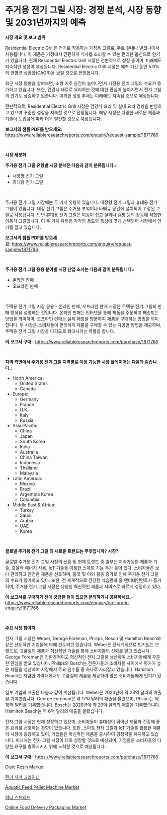 <p><h1>주거용 전기 그릴 시장: 경쟁 분석, 시장 동향 및 2031년까지의 예측</h1></p><p><strong>시장 개요 및 보고 범위</strong></p>
<p><p>Residential Electric Grill은 전기로 작동하는 가정용 그릴로, 주로 실내나 발코니에서 사용됩니다. 이 제품은 가정에서 간편하게 식사를 조리할 수 있는 편리한 옵션으로 인기가 있습니다. 현재 Residential Electric Grill 시장은 전반적으로 성장 중이며, 미래에도 지속적인 성장이 예상됩니다. Residential Electric Grill 시장은 예측 기간 동안 5.9%의 연평균 성장률(CAGR)을 보일 것으로 전망됩니다.</p><p>최근 시장 동향을 살펴보면, 소형 거주 공간이 늘어나면서 가정용 전기 그릴의 수요가 증가하고 있습니다. 또한, 건강식 재료로 요리하는 것에 대한 관심이 높아지면서 전기 그릴의 인기도 상승하고 있습니다. 이러한 성장 추세는 미래에도 지속될 것으로 예상됩니다.</p><p>전반적으로, Residential Electric Grill 시장은 건강식 요리 및 실내 요리 경향을 반영하고 있으며 꾸준한 성장을 지속할 것으로 전망됩니다. 해당 시장은 다양한 새로운 제품과 기술이 도입됨에 따라 더욱 발전할 것으로 예상됩니다.</p></p>
<p><strong>보고서의 샘플 PDF를 받으세요:</strong> <a href="https://www.reliableresearchreports.com/enquiry/request-sample/1871766">https://www.reliableresearchreports.com/enquiry/request-sample/1871766</a></p>
<p>&nbsp;</p>
<p><strong>시장 세분화</strong></p>
<p><strong>주거용 전기 그릴 유형별 시장 분석은 다음과 같이 분류됩니다.:</strong></p>
<p><ul><li>내장형 전기 그릴</li><li>휴대용 전기 그릴</li></ul></p>
<p>&nbsp;</p>
<p><p>주거용 전기 그릴 시장에는 두 가지 유형이 있습니다. 내장형 전기 그릴과 휴대용 전기 그릴이 있습니다. 내장 전기 그릴은 주거용 부엌이나 바베큐 공간에 설치되어 고정된 그릴로 사용됩니다. 반면 휴대용 전기 그릴은 이동이 쉽고 실외나 캠핑 등의 활동에 적합한 이동식 그릴입니다. 이 두 가지 유형은 각각의 용도와 특성에 맞게 선택되어 시장에서 인기를 끌고 있습니다.</p></p>
<p><strong>보고서의 샘플 PDF를 받으세요:</strong>&nbsp;<a href="https://www.reliableresearchreports.com/enquiry/request-sample/1871766">https://www.reliableresearchreports.com/enquiry/request-sample/1871766</a></p>
<p>&nbsp;</p>
<p><strong> 주거용 전기 그릴 응용 분야별 시장 산업 조사는 다음과 같이 분류됩니다.:</strong></p>
<p><ul><li>온라인 판매</li><li>오프라인 판매</li></ul></p>
<p>&nbsp;</p>
<p><p>주택용 전기 그릴 시장 응용 - 온라인 판매, 오프라인 판매 시장은 주택용 전기 그릴의 판매 방식을 설명하는 것입니다. 온라인 판매는 인터넷을 통해 제품을 주문하고 배송받는 방법을 의미하며, 오프라인 판매는 실제 매장을 방문하여 제품을 구매하는 방법을 의미합니다. 두 시장은 소비자들이 편리하게 제품을 구매할 수 있는 다양한 방법을 제공하며, 주택용 전기 그릴 시장을 다각도로 확대시키는 역할을 합니다.</p></p>
<p><strong>이 보고서 구매:</strong>&nbsp; <a href="https://www.reliableresearchreports.com/purchase/1871766">https://www.reliableresearchreports.com/purchase/1871766</a></p>
<p>&nbsp;</p>
<p><strong>지역 측면에서 주거용 전기 그릴 지역별로 이용 가능한 시장 플레이어는 다음과 같습니다.:</strong></p>
<p><ul>
    <li>
        North America:
        <ul>
            <li>United States</li>
            <li>Canada</li>
        </ul>
    </li>
    <li>
        Europe:
        <ul>
            <li>Germany</li>
            <li>France</li>
            <li>U.K.</li>
            <li>Italy</li>
            <li>Russia</li>
        </ul>
    </li>
    <li>
        Asia-Pacific:
        <ul>
            <li>China</li>
            <li>Japan</li>
            <li>South Korea</li>
            <li>India</li>
            <li>Australia</li>
            <li>China Taiwan</li>
            <li>Indonesia</li>
            <li>Thailand</li>
            <li>Malaysia</li>
        </ul>
    </li>
    <li>
        Latin America:
        <ul>
            <li>Mexico</li>
            <li>Brazil</li>
            <li>Argentina Korea</li>
            <li>Colombia</li>
        </ul>
    </li>
    <li>
        Middle East & Africa:
        <ul>
            <li>Turkey</li>
            <li>Saudi</li>
            <li>Arabia</li>
            <li>UAE</li>
            <li>Korea</li>
        </ul>
    </li>
    </ul></p>
<p>&nbsp;</p>
<p><strong>글로벌 주거용 전기 그릴 의 새로운 트렌드는 무엇입니까? 시장?</strong></p>
<p><p>글로벌 주거용 전기 그릴 시장의 신흥 및 현재 트렌드 중 일부는 지속가능한 제품과 기술, 효율적 에너지 사용, IoT 기술을 이용한 스마트 기능 추가 등이 있다. 소비자들은 보다 편리하고 안전한 제품을 선호하며, 홈쿡 및 야외 활동 증가로 인해 주거용 전기 그릴의 수요가 증가하고 있다. 또한, 전 세계적으로 건강한 식습관과 홈 엔터테인먼트가 증가하며, 주거용 전기 그릴 시장은 다양한 혁신적인 제품과 서비스로 빠르게 성장하고 있다.</p></p>
<p><strong>이 보고서를 구매하기 전에 궁금한 점이 있으면 문의하거나 공유하세요.</strong>- <a href="https://www.reliableresearchreports.com/enquiry/pre-order-enquiry/1871766">https://www.reliableresearchreports.com/enquiry/pre-order-enquiry/1871766</a></p>
<p>&nbsp;</p>
<p><strong>주요 시장 참여자</strong></p>
<p><p>전자 그릴 시장은 Weber, George Foreman, Philips, Bosch 및 Hamilton Beach와 같은 선도적인 기업들에 의해 선도되고 있습니다. Weber은 전세계적으로 인기있는 브랜드로, 고품질의 제품과 혁신적인 기술을 통해 소비자들의 신뢰를 얻고 있습니다. George Foreman은 친환경적이고 혁신적인 전자 그릴을 생산하여 소비자들에게 꾸준한 관심을 받고 있습니다. Philips와 Bosch는 전문가들과 소비자들 사이에서 평가가 높은 제품을 생산하여 시장에서 주요 선수들 중 하나로 자리잡고 있습니다. Hamilton Beach는 저렴한 가격대에서도 고품질의 제품을 제공하여 많은 소비자들에게 인기가 있습니다.</p><p>일부 기업의 매출은 다음과 같이 계산됩니다. Weber은 2020년에 약 23억 달러의 매출을 기록했습니다. George Foreman은 약 17억 달러의 매출을 올렸으며, Philips는 약 18억 달러를 기록했습니다. Bosch는 2020년에 약 20억 달러의 매출을 기록했습니다. Hamilton Beach는 약 6억 달러의 매출을 올렸습니다.</p><p>전자 그릴 시장은 현재 성장하고 있으며, 소비자들이 휴대성이 뛰어난 제품과 건강에 좋은 요리를 선호하는 경향이 있습니다. 또한, 스마트 전자 그릴과 IoT 기술을 활용한 제품이 시장에 등장하고 있어, 기업들은 혁신적인 제품을 출시하여 경쟁력을 유지하고 있습니다. 미래에는 전자 그릴 시장이 더욱 성장할 것으로 예상되며, 기업들은 소비자들의 다양한 요구를 충족시키기 위해 노력할 것으로 예상됩니다.</p></p>
<p><strong>이 보고서 구매:</strong>&nbsp;&nbsp;<a href="https://www.reliableresearchreports.com/purchase/1871766">https://www.reliableresearchreports.com/purchase/1871766</a></p>
<p><p><a href="https://issuu.com/reportprime-2/docs/oleic-resin-market-size-2030.pptx">Oleic Resin Market</a></p><p><a href="https://github.com/lzrvbyqzftro57/Market-Research-Report-List-1/blob/main/98910213395.md">전기 페퍼 그라인더</a></p><p><a href="https://issuu.com/reportprime-2/docs/aquatic-feed-pellet-machine-market-size-2030.pptx">Aquatic Feed Pellet Machine Market</a></p><p><a href="https://github.com/vs019sa3m8x/Market-Research-Report-List-1/blob/main/23818543396.md">허니 스프레드</a></p><p><a href="https://github.com/RoccoManning/Market-Research-Report-List-4/blob/main/online-food-delivery-packaging-market.md">Online Food Delivery Packaging Market</a></p></p>

